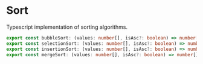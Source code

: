 # Sort

Typescript implementation of sorting algorithms.

```ts
export const bubbleSort: (values: number[], isAsc?: boolean) => number[];
export const selectionSort: (values: number[], isAsc?: boolean) => number[];
export const insertionSort: (values: number[], isAsc?: boolean) => number[];
export const mergeSort: (values: number[], isAsc?: boolean) => number[]
```